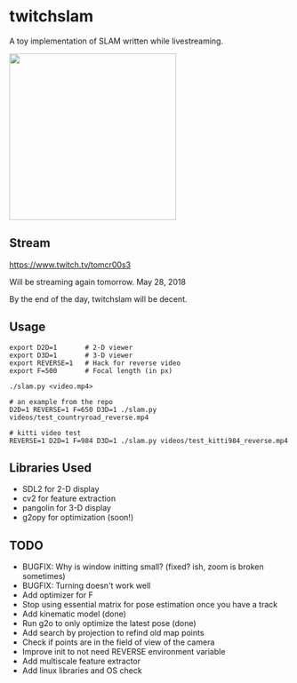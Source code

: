 # twitchslam

A toy implementation of SLAM written while livestreaming.

<img width=300px src="https://raw.githubusercontent.com/geohot/twitchslam/master/demo.png" />

Stream
-----

https://www.twitch.tv/tomcr00s3

Will be streaming again tomorrow. May 28, 2018

By the end of the day, twitchslam will be decent.

Usage
-----

```
export D2D=1       # 2-D viewer
export D3D=1       # 3-D viewer
export REVERSE=1   # Hack for reverse video
export F=500       # Focal length (in px)

./slam.py <video.mp4>

# an example from the repo
D2D=1 REVERSE=1 F=650 D3D=1 ./slam.py videos/test_countryroad_reverse.mp4 

# kitti video test
REVERSE=1 D2D=1 F=984 D3D=1 ./slam.py videos/test_kitti984_reverse.mp4
```

Libraries Used
-----

* SDL2 for 2-D display
* cv2 for feature extraction
* pangolin for 3-D display
* g2opy for optimization (soon!)

TODO
-----

* BUGFIX: Why is window initting small? (fixed? ish, zoom is broken sometimes)
* BUGFIX: Turning doesn't work well
* Add optimizer for F
* Stop using essential matrix for pose estimation once you have a track
 * Add kinematic model (done)
 * Run g2o to only optimize the latest pose (done)
* Add search by projection to refind old map points
 * Check if points are in the field of view of the camera
* Improve init to not need REVERSE environment variable
* Add multiscale feature extractor
* Add linux libraries and OS check

